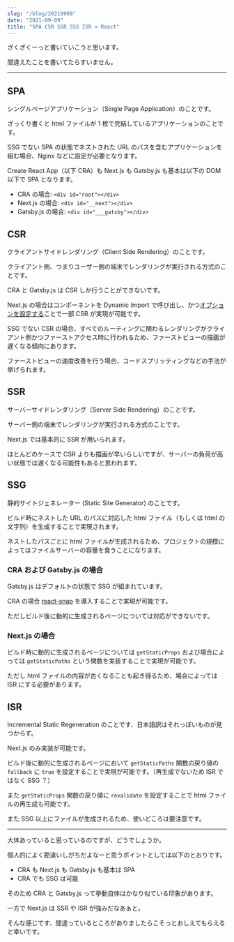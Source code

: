 ```yaml
---
slug: "/blog/20210909"
date: "2021-09-09"
title: "SPA CSR SSR SSG ISR × React"
---
```


ざくざくーっと書いていこうと思います。

間違えたことを書いてたらすいません。

---

## SPA

シングルページアプリケーション（Single Page Application）のことです。

ざっくり書くと html ファイルが 1 枚で完結しているアプリケーションのことです。

SSG でない SPA の状態でネストされた URL のパスを含むアプリケーションを組む場合、Nginx などに設定が必要となります。

Create React App（以下 CRA）も Next.js も Gatsby.js も基本は以下の DOM 以下で SPA となります。

- CRA の場合: `<div id="root"></div>`
- Next.js の場合: `<div id="__next"></div>`
- Gatsby.js の場合: `<div id="___gatsby"></div>`

## CSR

クライアントサイドレンダリング（Client Side Rendering）のことです。

クライアント側、つまりユーザー側の端末でレンダリングが実行される方式のことです。

CRA と Gatsby.js は CSR しか行うことができないです。

Next.js の場合はコンポーネントを Dynamic Import で呼び出し、かつ[オプションを設定する](https://nextjs.org/docs/advanced-features/dynamic-import#with-no-ssr)ことで一部 CSR が実現が可能です。

SSG でない CSR の場合、すべてのルーティングに関わるレンダリングがクライアント側かつファーストアクセス時に行われるため、ファーストビューの描画が遅くなる傾向にあります。

ファーストビューの速度改善を行う場合、コードスプリッティングなどの手法が挙げられます。

## SSR

サーバーサイドレンダリング（Server Side Rendering）のことです。

サーバー側の端末でレンダリングが実行される方式のことです。

Next.js では基本的に SSR が用いられます。

ほとんどのケースで CSR よりも描画が早いらしいですが、サーバーの負荷が高い状態では遅くなる可能性もあると思われます。

## SSG

静的サイトジェネレーター (Static Site Generator) のことです。

ビルド時にネストした URL のパスに対応した html ファイル（もしくは html の文字列）を生成することで実現されます。

ネストしたパスごとに html ファイルが生成されるため、プロジェクトの規模によってはファイルサーバーの容量を食うことになります。

### CRA および Gatsby.js の場合

Gatsby.js はデフォルトの状態で SSG が組まれています。

CRA の場合 [react-snap](https://github.com/stereobooster/react-snap) を導入することで実現が可能です。

ただしビルド後に動的に生成されるページについては対応ができないです。

### Next.js の場合

ビルド時に動的に生成されるページについては `getStaticProps` および場合によっては `getStaticPaths` という関数を実装することで実現が可能です。

ただし html ファイルの内容が古くなることも起き得るため、場合によっては ISR にする必要があります。

## ISR

Incremental Static Regeneration のことです、日本語訳はそれっぽいものが見つからず。

Next.js のみ実装が可能です。

ビルド後に動的に生成されるページにおいて `getStaticPaths` 関数の戻り値の `fallback` に `true` を設定することで実現が可能です。（再生成でないため ISR ではなく SSG ？）

また `getStaticProps` 関数の戻り値に `revalidate` を設定することで html ファイルの再生成も可能です。

また SSG 以上にファイルが生成されるため、使いどころは要注意です。

---

大体あっていると思っているのですが、どうでしょうか。

個人的によく勘違いしがちだよなーと思うポイントとしては以下のとおりです。

- CRA も Next.js も Gatsby.js も基本は SPA
- CRA でも SSG は可能

そのため CRA と Gatsby.js って挙動自体はかなり似ている印象があります。

一方で Next.js は SSR や ISR が強みだなあぁと。

そんな感じです、間違っているところがありましたらこそっとおしえてもらえると幸いです。
